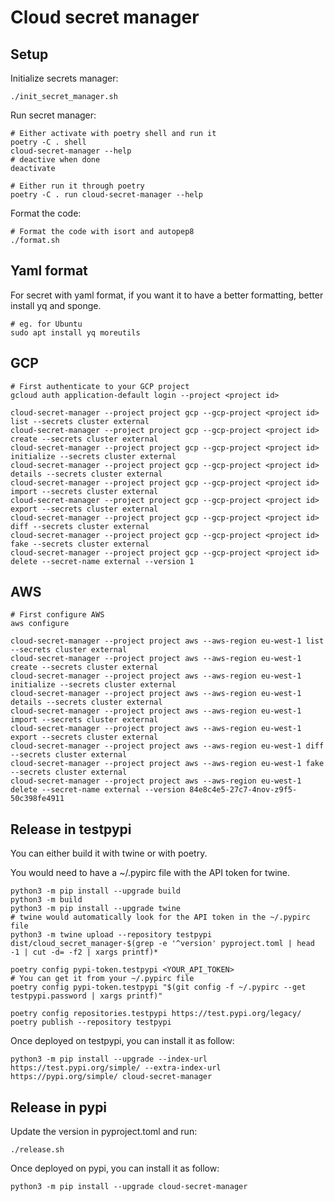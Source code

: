 # Cloud secret manager

## Setup

Initialize secrets manager:

```shell
./init_secret_manager.sh
```

Run secret manager:

```shell
# Either activate with poetry shell and run it
poetry -C . shell
cloud-secret-manager --help
# deactive when done
deactivate

# Either run it through poetry
poetry -C . run cloud-secret-manager --help
```

Format the code:

```shell
# Format the code with isort and autopep8
./format.sh
```

## Yaml format

For secret with yaml format, if you want it to have a better formatting, better install yq and sponge.

```shell
# eg. for Ubuntu
sudo apt install yq moreutils
```

## GCP

```shell
# First authenticate to your GCP project
gcloud auth application-default login --project <project id>

cloud-secret-manager --project project gcp --gcp-project <project id> list --secrets cluster external
cloud-secret-manager --project project gcp --gcp-project <project id> create --secrets cluster external
cloud-secret-manager --project project gcp --gcp-project <project id> initialize --secrets cluster external
cloud-secret-manager --project project gcp --gcp-project <project id> details --secrets cluster external
cloud-secret-manager --project project gcp --gcp-project <project id> import --secrets cluster external
cloud-secret-manager --project project gcp --gcp-project <project id> export --secrets cluster external
cloud-secret-manager --project project gcp --gcp-project <project id> diff --secrets cluster external
cloud-secret-manager --project project gcp --gcp-project <project id> fake --secrets cluster external
cloud-secret-manager --project project gcp --gcp-project <project id> delete --secret-name external --version 1
```

## AWS

```shell
# First configure AWS
aws configure

cloud-secret-manager --project project aws --aws-region eu-west-1 list --secrets cluster external
cloud-secret-manager --project project aws --aws-region eu-west-1 create --secrets cluster external
cloud-secret-manager --project project aws --aws-region eu-west-1 initialize --secrets cluster external
cloud-secret-manager --project project aws --aws-region eu-west-1 details --secrets cluster external
cloud-secret-manager --project project aws --aws-region eu-west-1 import --secrets cluster external
cloud-secret-manager --project project aws --aws-region eu-west-1 export --secrets cluster external
cloud-secret-manager --project project aws --aws-region eu-west-1 diff --secrets cluster external
cloud-secret-manager --project project aws --aws-region eu-west-1 fake --secrets cluster external
cloud-secret-manager --project project aws --aws-region eu-west-1 delete --secret-name external --version 84e8c4e5-27c7-4nov-z9f5-50c398fe4911
```

## Release in testpypi

You can either build it with twine or with poetry.

You would need to have a ~/.pypirc file with the API token for twine.

```shell
python3 -m pip install --upgrade build
python3 -m build
python3 -m pip install --upgrade twine
# twine would automatically look for the API token in the ~/.pypirc file
python3 -m twine upload --repository testpypi dist/cloud_secret_manager-$(grep -e '^version' pyproject.toml | head -1 | cut -d= -f2 | xargs printf)*
```

```shell
poetry config pypi-token.testpypi <YOUR_API_TOKEN>
# You can get it from your ~/.pypirc file
poetry config pypi-token.testpypi "$(git config -f ~/.pypirc --get testpypi.password | xargs printf)"

poetry config repositories.testpypi https://test.pypi.org/legacy/
poetry publish --repository testpypi
```

Once deployed on testpypi, you can install it as follow:

```shell
python3 -m pip install --upgrade --index-url https://test.pypi.org/simple/ --extra-index-url https://pypi.org/simple/ cloud-secret-manager
```

## Release in pypi

Update the version in pyproject.toml and run:

```shell
./release.sh
```

Once deployed on pypi, you can install it as follow:

```shell
python3 -m pip install --upgrade cloud-secret-manager
```
